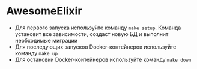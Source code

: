 # AwesomeElixir

  * Для первого запуска используйте команду `make setup`. Команда установит все зависимости, создаст новую БД и выполнит необходимые миграции
  * Для последующих запусков Docker-контейнеров используйте команду `make up`
  * Для остановки Docker-контейнеров используйте команду `make down`